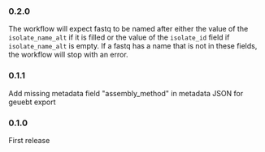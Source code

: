 ### 0.2.0

The workflow will expect fastq to be named after either the value of the `isolate_name_alt` if it is filled
or the value of the `isolate_id` field if `isolate_name_alt` is empty. If a fastq has a name that is not in these fields,
the workflow will stop with an error.

### 0.1.1

Add missing metadata field "assembly_method" in metadata JSON for geuebt export

### 0.1.0

First release

